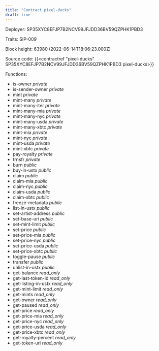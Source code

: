 ```yaml
---
title: "Contract pixel-ducks"
draft: true
---
```

Deployer: SP35XYC8EFJP7B2NCV99JFJDD36BV59QZPHK1PBD3

Traits:
SIP-009 



Block height: 63980 (2022-06-14T18:06:23.000Z)

Source code: {{<contractref "pixel-ducks" SP35XYC8EFJP7B2NCV99JFJDD36BV59QZPHK1PBD3 pixel-ducks>}}

Functions:

* is-owner _private_
* is-sender-owner _private_
* mint _private_
* mint-many _private_
* mint-many-iter _private_
* mint-many-mia _private_
* mint-many-nyc _private_
* mint-many-usda _private_
* mint-many-xbtc _private_
* mint-mia _private_
* mint-nyc _private_
* mint-usda _private_
* mint-xbtc _private_
* pay-royalty _private_
* trnsfr _private_
* burn _public_
* buy-in-ustx _public_
* claim _public_
* claim-mia _public_
* claim-nyc _public_
* claim-usda _public_
* claim-xbtc _public_
* freeze-metadata _public_
* list-in-ustx _public_
* set-artist-address _public_
* set-base-uri _public_
* set-mint-limit _public_
* set-price _public_
* set-price-mia _public_
* set-price-nyc _public_
* set-price-usda _public_
* set-price-xbtc _public_
* toggle-pause _public_
* transfer _public_
* unlist-in-ustx _public_
* get-balance _read_only_
* get-last-token-id _read_only_
* get-listing-in-ustx _read_only_
* get-mint-limit _read_only_
* get-mints _read_only_
* get-owner _read_only_
* get-paused _read_only_
* get-price _read_only_
* get-price-mia _read_only_
* get-price-nyc _read_only_
* get-price-usda _read_only_
* get-price-xbtc _read_only_
* get-royalty-percent _read_only_
* get-token-uri _read_only_
